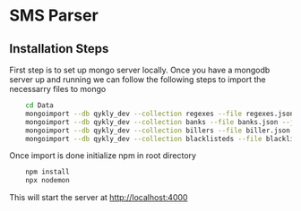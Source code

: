 # SMS Parser

## Installation Steps

First step is to set up mongo server locally. Once you have a mongodb server up and running we can follow the following steps to import the necessarry files to mongo

```bash
    cd Data
    mongoimport --db qykly_dev --collection regexes --file regexes.json --jsonArray
    mongoimport --db qykly_dev --collection banks --file banks.json --jsonArray
    mongoimport --db qykly_dev --collection billers --file biller.json --jsonArray
    mongoimport --db qykly_dev --collection blacklisteds --file blacklisteds.json --jsonArray

```

Once import is done initialize npm in root directory

```bash
    npm install
    npx nodemon
```

This will start the server at <http://localhost:4000>
